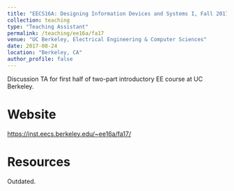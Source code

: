 ```yaml
---
title: "EECS16A: Designing Information Devices and Systems I, Fall 2017"
collection: teaching
type: "Teaching Assistant"
permalink: /teaching/ee16a/fa17
venue: "UC Berkeley, Electrical Engineering & Computer Sciences"
date: 2017-08-24
location: "Berkeley, CA"
author_profile: false
---
```


Discussion TA for first half of two-part introductory EE course at UC Berkeley. 

Website
======
https://inst.eecs.berkeley.edu/~ee16a/fa17/

Resources
======
Outdated. 
